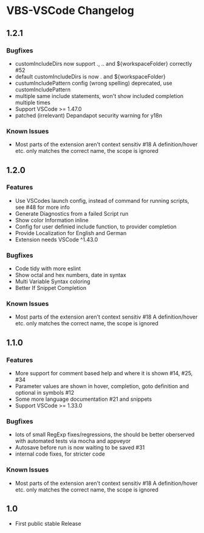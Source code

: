 # VBS-VSCode Changelog

## 1.2.1

### Bugfixes
- customIncludeDirs now support ., .. and ${workspaceFolder} correctly #52
- default customIncludeDirs is now . and ${workspaceFolder}
- custumIncludePattern config (wrong spelling) deprecated, use customIncludePattern
- multiple same include statements, won't show included completion multiple times
- Support VSCode >= 1.47.0
- patched (irrelevant) Depandapot security warning for y18n


### Known Issues
- Most parts of the extension aren't context sensitiv #18
  A definition/hover etc. only matches the correct name, the scope is ignored


## 1.2.0
### Features
- Use VSCodes launch config, instead of command for running scripts, see #48 for more info
- Generate Diagnostics from a failed Script run
- Show color Information inline
- Config for user definied include function, to provider completion
- Provide Localization for English and German
- Extension needs VSCode ^1.43.0

### Bugfixes
- Code tidy with more eslint
- Show octal and hex numbers, date in syntax
- Multi Variable Syntax coloring
- Better If Snippet Completion

### Known Issues
- Most parts of the extension aren't context sensitiv #18
  A definition/hover etc. only matches the correct name, the scope is ignored


## 1.1.0
### Features
- More support for comment based help and where it is shown #14, #25, #34
- Parameter values are shown in hover, completion,  goto definition and optional in symbols #12
- Some more language documentation #21 and snippets
- Support VSCode >= 1.33.0

### Bugfixes
- lots of small RegExp fixes/regressions, the should be better oberserved with automated tests via mocha and appveyor
- Autosave before run is now waiting to be saved #31
- internal code fixes, for stricter code

### Known Issues
- Most parts of the extension aren't context sensitiv #18
  A definition/hover etc. only matches the correct name, the scope is ignored

## 1.0
- First public stable Release